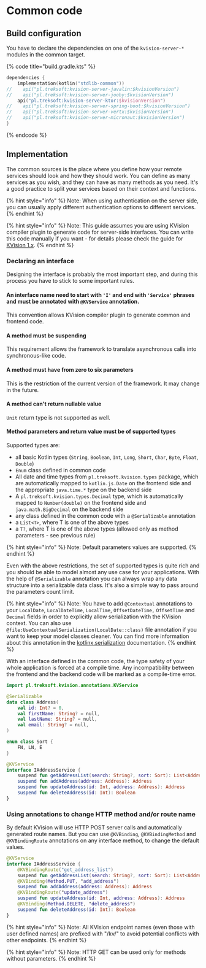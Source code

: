 # Common code

## Build configuration

You have to declare the dependencies on one of the `kvision-server-*` modules in the common target.

{% code title="build.gradle.kts" %}
```kotlin
dependencies {
    implementation(kotlin("stdlib-common"))
//    api("pl.treksoft:kvision-server-javalin:$kvisionVersion")
//    api("pl.treksoft:kvision-server-jooby:$kvisionVersion")
    api("pl.treksoft:kvision-server-ktor:$kvisionVersion")
//    api("pl.treksoft:kvision-server-spring-boot:$kvisionVersion")
//    api("pl.treksoft:kvision-server-vertx:$kvisionVersion")
//    api("pl.treksoft:kvision-server-micronaut:$kvisionVersion")
}
```
{% endcode %}

## Implementation

The common sources is the place where you define how your remote services should look and how they should work. You can define as many services as you wish, and they can have as many methods as you need. It's a good practice to split your services based on their context and functions.

{% hint style="info" %}
Note: When using authentication on the server side, you can usually apply different authentication options to different services.
{% endhint %}

{% hint style="info" %}
Note: This guide assumes you are using KVision compiler plugin to generate code for server-side interfaces. You can write this code manually if you want - for details please check the guide for [KVision 1.x](https://kvision.gitbook.io/kvision-guide/v/kvision-1.x/part-3-server-side-interface/common-code). 
{% endhint %}

### Declaring an interface

Designing the interface is probably the most important step, and during this process you have to stick to some important rules.

#### An interface name need to start with `'I'` and end with `'Service'` phrases and must be annotated with `@KVService` annotation.

This convention allows KVision compiler plugin to generate common and frontend code.

#### A method must be suspending

This requirement allows the framework to translate asynchronous calls into synchronous-like code.

#### A method must have from zero to six parameters

This is the restriction of the current version of the framework. It may change in the future.

#### A method can't return nullable value

`Unit` return type is not supported as well.

#### Method parameters and return value must be of supported types

Supported types are:

* all basic Kotlin types \(`String`, `Boolean`, `Int`, `Long`, `Short`, `Char`, `Byte`,  `Float`, `Double`\)
* `Enum` class defined in common code
* All date and time types from `pl.treksoft.kvision.types` package, which are automatically mapped to `kotlin.js.Date` on the frontend side and the appropriate `java.time.*` type on the backend side
* A `pl.treksoft.kvision.types.Decimal` type, which is automatically mapped to `Number(double)` on the frontend side and `java.math.BigDecimal` on the backend side
* any class defined in the common code with a `@Serializable` annotation
* a `List<T>`, where T is one of the above types
* a `T?`, where T is one of the above types \(allowed only as method parameters - see previous rule\)

{% hint style="info" %}
Note: Default parameters values are supported.
{% endhint %}

Even with the above restrictions, the set of supported types is quite rich and you should be able to model almost any use case for your applications. With the help of `@Serializable` annotation you can always wrap any data structure into a serializable data class. It's also a simple way to pass around the parameters count limit.

{% hint style="info" %}
Note: You have to add `@Contextual` annotations to your `LocalDate`, `LocalDateTime`, `LocalTime`, `OffsetDateTime,` `OffsetTime` and `Decimal` fields in order to explicitly allow serialization with the KVision context. You can also use `@file:UseContextualSerialization(LocalDate::class)` file annotation if you want to keep your model classes cleaner. You can find more information about this annotation in the [kotlinx.serialization](https://github.com/Kotlin/kotlinx.serialization/blob/master/docs/custom_serializers.md#contextualserialization-annotation) documentation.
{% endhint %}

With an interface defined in the common code, the type safety of your whole application is forced at a compile time. Any incompatibility between the frontend and the backend code will be marked as a compile-time error.

```kotlin
import pl.treksoft.kvision.annotations.KVService

@Serializable
data class Address(
    val id: Int? = 0,
    val firstName: String? = null,
    val lastName: String? = null,
    val email: String? = null,
)

enum class Sort {
    FN, LN, E
}

@KVService
interface IAddressService {
    suspend fun getAddressList(search: String?, sort: Sort): List<Address>
    suspend fun addAddress(address: Address): Address
    suspend fun updateAddress(id: Int, address: Address): Address
    suspend fun deleteAddress(id: Int): Boolean
}
```

### Using annotations to change HTTP method and/or route name

By default KVision will use HTTP POST server calls and automatically generated route names. But you can use `@KVBinding`, `@KVBindingMethod` and `@KVBindingRoute` annotations on any interface method, to change the default values.

```kotlin
@KVService
interface IAddressService {
    @KVBindingRoute("get_address_list")
    suspend fun getAddressList(search: String?, sort: Sort): List<Address>
    @KVBinding(Method.PUT, "add_address")
    suspend fun addAddress(address: Address): Address
    @KVBindingRoute("update_address")
    suspend fun updateAddress(id: Int, address: Address): Address
    @KVBinding(Method.DELETE, "delete_address")
    suspend fun deleteAddress(id: Int): Boolean
}
```

{% hint style="info" %}
Note: All KVision endpoint names \(even those with user defined names\) are prefixed with "/kv/" to avoid potential conflicts with other endpoints.
{% endhint %}

{% hint style="info" %}
Note: HTTP GET can be used only for methods without parameters.
{% endhint %}



